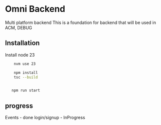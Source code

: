 
# Omni Backend
Multi platform backend 
This is a foundation for backend that will be used in ACM, DEBUG

## Installation

Install node 23

```bash
    nvm use 23

    npm install
    tsc --build
    
```
```bash
   npm run start
```
## progress
Events - done
login/signup - InProgress
